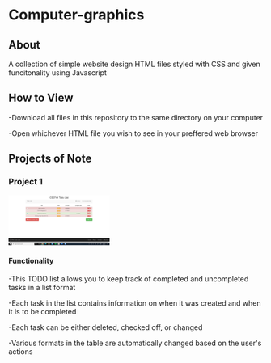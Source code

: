 # Computer-graphics


## About

A collection of simple website design HTML files styled with CSS and given funcitonality using Javascript


## How to View 

-Download all files in this repository to the same directory on your computer

-Open whichever HTML file you wish to see in your preffered web browser


## Projects of Note

### Project 1

<img src="https://github.com/casonbrinson-2021/Computer-graphics/blob/main/images/CG1.PNG" style="width:200px;"/>

#### Functionality

-This TODO list allows you to keep track of completed and uncompleted tasks in a list format

-Each task in the list contains information on when it was created and when it is to be completed

-Each task can be either deleted, checked off, or changed

-Various formats in the table are automatically changed based on the user's actions






